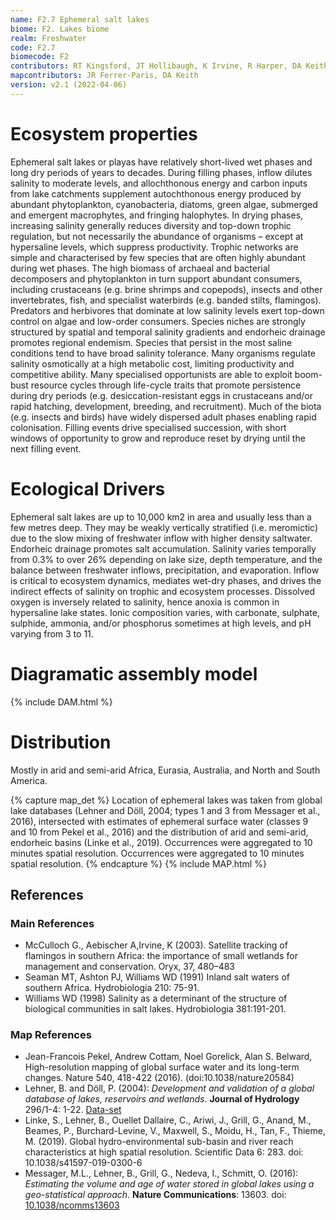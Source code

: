 ```yaml
---
name: F2.7 Ephemeral salt lakes
biome: F2. Lakes biome
realm: Freshwater
code: F2.7
biomecode: F2
contributors: RT Kingsford, JT Hollibaugh, K Irvine, R Harper, DA Keith
mapcontributors: JR Ferrer-Paris, DA Keith
version: v2.1 (2022-04-06)
---
```

# Ecosystem properties

Ephemeral salt lakes or playas have relatively short-lived wet phases and long dry periods of years to decades. During filling phases, inflow dilutes salinity to moderate levels, and allochthonous energy and carbon inputs from lake catchments supplement autochthonous energy produced by abundant phytoplankton, cyanobacteria, diatoms, green algae, submerged and emergent macrophytes, and fringing halophytes. In drying phases, increasing salinity generally reduces diversity and top-down trophic regulation, but not necessarily the abundance of organisms – except at hypersaline levels, which suppress productivity. Trophic networks are simple and characterised by few species that are often highly abundant during wet phases. The high biomass of archaeal and bacterial decomposers and phytoplankton in turn support abundant consumers, including crustaceans (e.g. brine shrimps and copepods), insects and other invertebrates, fish, and specialist waterbirds (e.g. banded stilts, flamingos). Predators and herbivores that dominate at low salinity levels exert top-down control on algae and low-order consumers. Species niches are strongly structured by spatial and temporal salinity gradients and endorheic drainage promotes regional endemism. Species that persist in the most saline conditions tend to have broad salinity tolerance. Many organisms regulate salinity osmotically at a high metabolic cost, limiting productivity and competitive ability. Many specialised opportunists are able to exploit boom-bust resource cycles through life-cycle traits that promote persistence during dry periods (e.g. desiccation-resistant eggs in crustaceans and/or rapid hatching, development, breeding, and recruitment). Much of the biota (e.g. insects and birds) have widely dispersed adult phases enabling rapid colonisation. Filling events drive specialised succession, with short windows of opportunity to grow and reproduce reset by drying until the next filling event.

# Ecological Drivers

Ephemeral salt lakes are up to 10,000 km2 in area and usually less than a few metres deep. They may be weakly vertically stratified (i.e. meromictic) due to the slow mixing of freshwater inflow with higher density saltwater. Endorheic drainage promotes salt accumulation. Salinity varies temporally from 0.3% to over 26% depending on lake size, depth temperature, and the balance between freshwater inflows, precipitation, and evaporation. Inflow is critical to ecosystem dynamics, mediates wet-dry phases, and drives the indirect effects of salinity on trophic and ecosystem processes. Dissolved oxygen is inversely related to salinity, hence anoxia is common in hypersaline lake states. Ionic composition varies, with carbonate, sulphate, sulphide, ammonia, and/or phosphorus sometimes at high levels, and pH varying from 3 to 11.

# Diagramatic assembly model

{% include DAM.html %}

# Distribution

Mostly in arid and semi-arid Africa, Eurasia, Australia, and North and South America.

{% capture map_det %}
Location of ephemeral lakes was taken from global lake databases (Lehner and Döll, 2004; types 1 and 3 from Messager et al., 2016), intersected with estimates of ephemeral surface water (classes 9 and 10 from Pekel et al., 2016) and the distribution of arid and semi-arid, endorheic basins (Linke et al., 2019). Occurrences were aggregated to 10 minutes spatial resolution. Occurrences were aggregated to 10 minutes spatial resolution.
{% endcapture %}
{% include MAP.html %}

## References
### Main References
* McCulloch G., Aebischer A,Irvine, K (2003). Satellite tracking of flamingos in southern Africa: the importance of small wetlands for management and conservation. Oryx, 37, 480–483
* Seaman MT, Ashton PJ, Williams WD (1991) Inland salt waters of southern Africa. Hydrobiologia 210: 75-91.
* Williams WD (1998) Salinity as a determinant of the structure of biological communities in salt lakes. Hydrobiologia 381:191-201.
### Map References
* Jean-Francois Pekel, Andrew Cottam, Noel Gorelick, Alan S. Belward, High-resolution mapping of global surface water and its long-term changes. Nature 540, 418-422 (2016). (doi:10.1038/nature20584)
* Lehner, B. and Döll, P. (2004): *Development and validation of a global database of lakes, reservoirs and wetlands*. **Journal of Hydrology** 296/1-4: 1-22. [Data-set](https://www.worldwildlife.org/pages/global-lakes-and-wetlands-database)
* Linke, S., Lehner, B., Ouellet Dallaire, C., Ariwi, J., Grill, G., Anand, M., Beames, P., Burchard-Levine, V., Maxwell, S., Moidu, H., Tan, F., Thieme, M. (2019). Global hydro-environmental sub-basin and river reach characteristics at high spatial resolution. Scientific Data 6: 283. doi: 10.1038/s41597-019-0300-6
* Messager, M.L., Lehner, B., Grill, G., Nedeva, I., Schmitt, O. (2016): *Estimating the volume and age of water stored in global lakes using a geo-statistical approach*. **Nature Communications**: 13603. doi: [10.1038/ncomms13603](http://doi.org/10.1038/ncomms13603)
